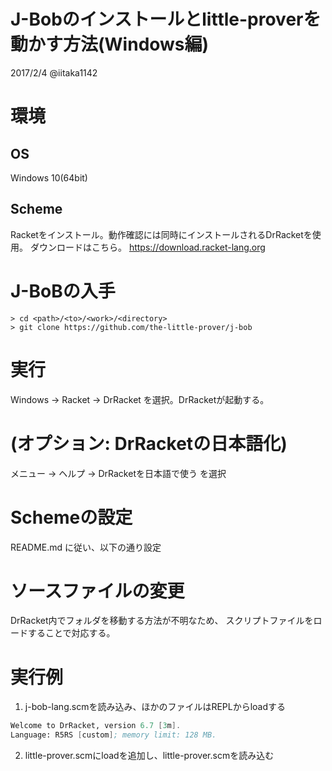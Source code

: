 J-Bobのインストールとlittle-proverを動かす方法(Windows編)
======================================================

2017/2/4 @iitaka1142

# 環境

## OS

Windows 10(64bit)

## Scheme

Racketをインストール。動作確認には同時にインストールされるDrRacketを使用。
ダウンロードはこちら。
https://download.racket-lang.org

# J-BoBの入手

``` shell
> cd <path>/<to>/<work>/<directory>
> git clone https://github.com/the-little-prover/j-bob
```

# 実行

Windows -> Racket -> DrRacket を選択。DrRacketが起動する。

# (オプション: DrRacketの日本語化)

メニュー -> ヘルプ -> DrRacketを日本語で使う を選択

# Schemeの設定

README.md に従い、以下の通り設定

# ソースファイルの変更

DrRacket内でフォルダを移動する方法が不明なため、
スクリプトファイルをロードすることで対応する。

# 実行例
1. j-bob-lang.scmを読み込み、ほかのファイルはREPLからloadする
``` scheme
Welcome to DrRacket, version 6.7 [3m].
Language: R5RS [custom]; memory limit: 128 MB.
```
2. little-prover.scmにloadを追加し、little-prover.scmを読み込む
